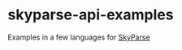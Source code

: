 skyparse-api-examples
=====================

Examples in a few languages for [SkyParse](https://www.skyparse.com)
